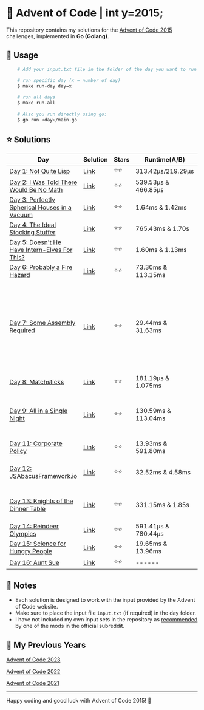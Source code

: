 # 🎄 Advent of Code | int y=2015;

This repository contains my solutions for the [Advent of Code 2015](https://adventofcode.com/2015) challenges, implemented in **Go (Golang)**.

## 🚀 Usage

```bash
    # Add your input.txt file in the folder of the day you want to run

    # run specific day (x = number of day)
    $ make run-day day=x
    
    # run all days
    $ make run-all
    
    # Also you run directly using go:
    $ go run <day>/main.go
```

## ⭐ Solutions

| **Day**                                                                              | **Solution**                                                               | **Stars** | **Runtime(A/B)**    | **Comments**                                                                                                                           |
|--------------------------------------------------------------------------------------|----------------------------------------------------------------------------|-----------|---------------------|----------------------------------------------------------------------------------------------------------------------------------------|
| [Day 1: Not Quite Lisp](https://adventofcode.com/2015/day/1)                         | [Link](https://github.com/dcorto/adventofcode/blob/master/2015/1/main.go)  | ⭐️⭐️      | 313.42µs/219.29µs   |                                                                                                                                        |
| [Day 2: I Was Told There Would Be No Math](https://adventofcode.com/2015/day/2)      | [Link](https://github.com/dcorto/adventofcode/blob/master/2015/2/main.go)  | ⭐️⭐️      | 539.53µs & 466.85µs |                                                                                                                                        |
| [Day 3: Perfectly Spherical Houses in a Vacuum](https://adventofcode.com/2015/day/3) | [Link](https://github.com/dcorto/adventofcode/blob/master/2015/3/main.go)  | ⭐️⭐️      | 1.64ms & 1.42ms     |                                                                                                                                        |
| [Day 4: The Ideal Stocking Stuffer](https://adventofcode.com/2015/day/4)             | [Link](https://github.com/dcorto/adventofcode/blob/master/2015/4/main.go)  | ⭐️⭐️      | 765.43ms & 1.70s    |                                                                                                                                        |
| [Day 5: Doesn't He Have Intern-Elves For This?](https://adventofcode.com/2015/day/5) | [Link](https://github.com/dcorto/adventofcode/blob/master/2015/5/main.go)  | ⭐️⭐️      | 1.60ms & 1.13ms     |                                                                                                                                        |
| [Day 6: Probably a Fire Hazard](https://adventofcode.com/2015/day/6)                 | [Link](https://github.com/dcorto/adventofcode/blob/master/2015/6/main.go)  | ⭐️⭐️      | 73.30ms & 113.15ms  |                                                                                                                                        |
| [Day 7: Some Assembly Required](https://adventofcode.com/2015/day/7)                 | [Link](https://github.com/dcorto/adventofcode/blob/master/2015/7/main.go)  | ⭐️⭐️      | 29.44ms & 31.63ms   | Very similar of [Day 24 of Year 2024](../2024/24/main.go) but in this case the input was different so the main idea is pretty the same |
| [Day 8: Matchsticks](https://adventofcode.com/2015/day/8)                            | [Link](https://github.com/dcorto/adventofcode/blob/master/2015/8/main.go)  | ⭐️⭐️      | 181.19µs & 1.075ms  |                                                                                                                                        |
| [Day 9: All in a Single Night](https://adventofcode.com/2015/day/9)                  | [Link](https://github.com/dcorto/adventofcode/blob/master/2015/9/main.go)  | ⭐️⭐️      | 130.59ms & 113.04ms | Solved using force brute, will not work with large inputs                                                                              |             
| [Day 11: Corporate Policy](https://adventofcode.com/2015/day/11)                     | [Link](https://github.com/dcorto/adventofcode/blob/master/2015/11/main.go) | ⭐️⭐️      | 13.93ms & 591.80ms  |                                                                                                                                        |
| [Day 12: JSAbacusFramework.io](https://adventofcode.com/2015/day/12)                 | [Link](https://github.com/dcorto/adventofcode/blob/master/2015/12/main.go) | ⭐️⭐️      | 32.52ms & 4.58ms    | Found "inspiration" in the [reddit megathread](https://www.reddit.com/r/adventofcode/comments/3wh73d/day_12_solutions/)                |
| [Day 13: Knights of the Dinner Table](https://adventofcode.com/2015/day/13)          | [Link](https://github.com/dcorto/adventofcode/blob/master/2015/13/main.go) | ⭐️⭐️      | 331.15ms & 1.85s    | Permutation function is the same as the [Day 9](./9/main.go)                                                                           |
| [Day 14: Reindeer Olympics](https://adventofcode.com/2015/day/14)                    | [Link](https://github.com/dcorto/adventofcode/blob/master/2015/14/main.go) | ⭐️⭐️      | 591.41µs & 780.44µs |                                                                                                                                        |
| [Day 15: Science for Hungry People](https://adventofcode.com/2015/day/15)            | [Link](https://github.com/dcorto/adventofcode/blob/master/2015/15/main.go) | ⭐️⭐️      | 19.65ms & 13.96ms   |                                                                                                                                        |
| [Day 16: Aunt Sue](https://adventofcode.com/2015/day/16)                             | [Link](https://github.com/dcorto/adventofcode/blob/master/2015/16/main.go) | ⭐️⭐️      | ------              |                                                                                                                                        |

## 📝 Notes

- Each solution is designed to work with the input provided by the Advent of Code website.
- Make sure to place the input file `input.txt` (if required) in the day folder.
- I have not included my own input sets in the repository as [recommended](https://www.reddit.com/r/adventofcode/comments/e7khy8/comment/fa13hb9/?utm_source=share&utm_medium=web3x&utm_name=web3xcss&utm_term=1&utm_content=share_button) by one of the mods in the official subreddit.

## 🔄 My Previous Years

[Advent of Code 2023](https://github.com/dcorto/adventofcode2023)

[Advent of Code 2022](https://github.com/dcorto/adventofcode2022)

[Advent of Code 2021](https://github.com/dcorto/adventofcode2021)

---

Happy coding and good luck with Advent of Code 2015! 🎉
